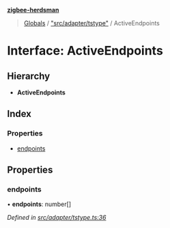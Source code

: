 **[zigbee-herdsman](../README.md)**

> [Globals](../README.md) / ["src/adapter/tstype"](../modules/_src_adapter_tstype_.md) / ActiveEndpoints

# Interface: ActiveEndpoints

## Hierarchy

* **ActiveEndpoints**

## Index

### Properties

* [endpoints](_src_adapter_tstype_.activeendpoints.md#endpoints)

## Properties

### endpoints

•  **endpoints**: number[]

*Defined in [src/adapter/tstype.ts:36](https://github.com/GrandeurSmart/gza-core/blob/master/src/src/adapter/tstype.ts#L36)*
